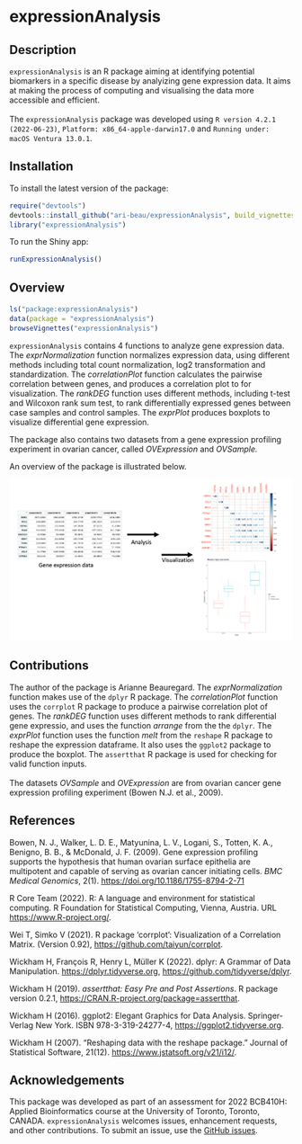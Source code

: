 
# expressionAnalysis

## Description

`expressionAnalysis` is an R package aiming at identifying potential
biomarkers in a specific disease by analyizing gene expression data. It
aims at making the process of computing and visualising the data more
accessible and efficient. <br> <br> The `expressionAnalysis` package was
developed using `R version 4.2.1 (2022-06-23)`,
`Platform: x86_64-apple-darwin17.0` and
`Running under: macOS Ventura 13.0.1`.

## Installation

To install the latest version of the package:

``` r
require("devtools")
devtools::install_github("ari-beau/expressionAnalysis", build_vignettes = TRUE)
library("expressionAnalysis")
```

To run the Shiny app:

``` r
runExpressionAnalysis()
```

## Overview

``` r
ls("package:expressionAnalysis")
data(package = "expressionAnalysis") 
browseVignettes("expressionAnalysis")
```

`expressionAnalysis` contains 4 functions to analyze gene expression
data. The *exprNormalization* function normalizes expression data, using
different methods including total count normalization, log2
transformation and standardization. The *correlationPlot* function
calculates the pairwise correlation between genes, and produces a
correlation plot to for visualization. The *rankDEG* function uses
different methods, including t-test and Wilcoxon rank sum test, to rank
differentially expressed genes between case samples and control samples.
The *exprPlot* produces boxplots to visualize differential gene
expression.

The package also contains two datasets from a gene expression profiling
experiment in ovarian cancer, called *OVExpression* and *OVSample.*

An overview of the package is illustrated below.

![](./inst/extdata/image1.png)

## Contributions

The author of the package is Arianne Beauregard. The *exprNormalization*
function makes use of the `dplyr` R package. The *correlationPlot*
function uses the `corrplot` R package to produce a pairwise correlation
plot of genes. The *rankDEG* function uses different methods to rank
differential gene expressio, and uses the function *arrange* from the
the `dplyr`. The *exprPlot* function uses the function *melt* from the
`reshape` R package to reshape the expression dataframe. It also uses
the `ggplot2` package to produce the boxplot. The `assertthat` R package
is used for checking for valid function inputs. <br> <br> The datasets
*OVSample* and *OVExpression* are from ovarian cancer gene expression
profiling experiment (Bowen N.J. et al., 2009).

## References

Bowen, N. J., Walker, L. D. E., Matyunina, L. V., Logani, S., Totten, K.
A., Benigno, B. B., & McDonald, J. F. (2009). Gene expression profiling
supports the hypothesis that human ovarian surface epithelia are
multipotent and capable of serving as ovarian cancer initiating cells.
*BMC Medical Genomics*, 2(1). <https://doi.org/10.1186/1755-8794-2-71>

R Core Team (2022). R: A language and environment for statistical
computing. R Foundation for Statistical Computing, Vienna, Austria. URL
<https://www.R-project.org/>.

Wei T, Simko V (2021). R package ‘corrplot’: Visualization of a
Correlation Matrix. (Version 0.92),
<https://github.com/taiyun/corrplot>.

Wickham H, François R, Henry L, Müller K (2022). dplyr: A Grammar of
Data Manipulation. <https://dplyr.tidyverse.org>,
<https://github.com/tidyverse/dplyr>.

Wickham H (2019). *assertthat: Easy Pre and Post Assertions*. R package
version 0.2.1, <https://CRAN.R-project.org/package=assertthat>.

Wickham H (2016). ggplot2: Elegant Graphics for Data Analysis.
Springer-Verlag New York. ISBN 978-3-319-24277-4,
<https://ggplot2.tidyverse.org>.

Wickham H (2007). “Reshaping data with the reshape package.” Journal of
Statistical Software, 21(12). <https://www.jstatsoft.org/v21/i12/>.

## Acknowledgements

This package was developed as part of an assessment for 2022 BCB410H:
Applied Bioinformatics course at the University of Toronto, Toronto,
CANADA. `expressionAnalysis` welcomes issues, enhancement requests, and
other contributions. To submit an issue, use the [GitHub
issues](https://github.com/ari-beau/expressionAnalysis/issues).
